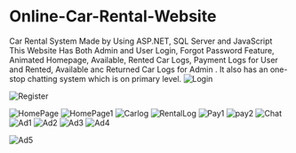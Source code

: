 # Online-Car-Rental-Website
Car Rental System Made by Using ASP.NET, SQL Server and JavaScript
This Website Has Both Admin and User Login, Forgot Password Feature, Animated Homepage, Available, Rented Car Logs, Payment Logs for User and Rented, Available anc Returned Car Logs for Admin . It also has an one-stop chatting system which is on primary level.
![Login](https://github.com/user-attachments/assets/d937f166-db62-40b1-88d6-ef35b0175a49)

![Register](https://github.com/user-attachments/assets/c1ecd57d-6763-445d-83e1-7dff1f9db716)
 
![HomePage](https://github.com/user-attachments/assets/63a5586c-87cb-48b7-a632-92421dd944a8)
![HomePage1](https://github.com/user-attachments/assets/3cbee727-6367-4598-b820-98897876c85b)
![Carlog](https://github.com/user-attachments/assets/6e1e27d8-bd10-41c5-9e4f-e2f1193b62dc)
![RentalLog](https://github.com/user-attachments/assets/022e7aa6-e3b6-479f-85a3-3f0e4a68ec6c)
![Pay1](https://github.com/user-attachments/assets/36a54b50-a706-4669-9fbf-9ec5ae164d6b)
![pay2](https://github.com/user-attachments/assets/6cb9e72a-ed61-4b78-9eeb-22a76cdc50d2)
![Chat](https://github.com/user-attachments/assets/457377a8-d3ec-4336-8a82-3461f9d94031)
![Ad1](https://github.com/user-attachments/assets/8b7c35eb-d8c9-47d7-a3b4-5371b21b7852)
![Ad2](https://github.com/user-attachments/assets/9d9f6903-83ee-42c2-a464-ca0262f13b77)
![Ad3](https://github.com/user-attachments/assets/0df4ae2d-a333-42dc-a154-22b1bd98817b)
![Ad4](https://github.com/user-attachments/assets/a1f7a09c-a30c-41dc-bbf3-076cf2dcaf39)

![Ad5](https://github.com/user-attachments/assets/d33774ec-f2aa-4342-932c-05e42470e6de)


